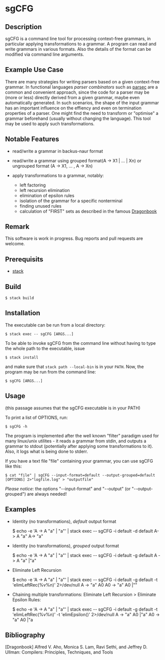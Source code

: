 # sgCFG

## Description

sgCFG is a command line tool for processing context-free grammars, in particular applying transformations to a grammar.
A program can read and write grammars in various formats.
Also the details of the format can be modified via command line arguments.

## Example Use Case

There are many strategies for writing parsers based on a given context-free grammar.
In functional languages *parser combinators* such as [parsec](https://hackage.haskell.org/package/parsec) are a common and convenient approach, since the code for a parser may be (more or less) directly derived from a given grammar, maybe even automatically generated.
In such scenarios, the shape of the input grammar has an important influence on the effiency and even on termination properties of a parser.
One might find the need to transform or "optimise" a grammar beforehand (usually without changing the language).
This tool may be used to apply such transformations.

## Notable Features

- read/write a grammar in backus-naur format
- read/write a grammar using grouped format(A -> X1 | ... | Xn) or ungrouped format (A -> X1, ... , A -> Xn)
- apply transformations to a grammar, notably:
	
	- left factoring
	- left recursion elimination
	- elimination of epsilon rules
	- isolation of the grammar for a specific nonterminal
	- finding unused rules
	- calculation of "FIRST" sets as described in the famous [Dragonbook](#bibliography)

## Remark

This software is work in progress. Bug reports and pull requests are welcome.

## Prerequisits

- [stack](https://haskellstack.org)

## Build

    $ stack build

## Installation

The executable can be run from a local directory:

    $ stack exec -- sgCFG [ARGS...]

To be able to invoke sgCFG from the command line without having to type the whole path to the executable, issue

    $ stack install

and make sure that `stack path --local-bin` is in your `PATH`. Now, the program may be run from the command line:

    $ sgCFG [ARGS...]

## Usage

(this passage assumes that the sgCFG executable is in your PATH)

To print a list of OPTIONS, run:

	$ sgCFG -h

The program is implemented after the well known "filter" paradigm used for many linux/unix utilites - it reads a grammar from stdin, and outputs a grammar to stdout (potentially after applying some transformations to it).
Also, it logs what is being done to stderr.

If you have a text file "file" containing your grammar, you can use sgCFG like this:

	$ cat "file" | sgCFG --input-format=default --output-grouped=default [OPTIONS] 2>"logfile.log" > "outputfile"

*Please notice*: the options "--input-format" and "--output" (or "--output-grouped") are always needed!

## Examples

- Identity (no transformations), *default* output format

    $ echo -e 'A -> A "a" | "a"' | stack exec -- sgCFG -i default -d default
    A->
      A "a"
    A->
      "a" 

- Identity (no transformations), *grouped* output format

    $ echo -e 'A -> A "a" | "a"' | stack exec -- sgCFG -i default -g default
    A ->
       A "a"
      |"a"

- Eliminate Left Recursion

    $ echo -e 'A -> A "a" | "a"' | stack exec -- sgCFG -i default -g default -t 'elimLeftRec(%v%n)' 2>/dev/null
    A ->
       "a" A0
    A0 ->
       "a" A0
      |""

- Chaining multiple transformations: Eliminate Left Recursion > Eliminate Epsilon Rules:

    $ echo -e 'A -> A "a" | "a"' | stack exec -- sgCFG -i default -g default -t 'elimLeftRec(%v%n)' -t 'elimEpsilon()' 2>/dev/null
    A ->
       "a" A0
      |"a"
    A0 ->
       "a" A0
      |"a 

## Bibliography

[Dragonbook]
	Alfred V. Aho, Monica S. Lam, Ravi Sethi, and Jeffrey D. Ullman:
		Compilers: Principles, Techniques, and Tools
